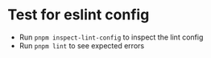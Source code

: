 # Test for eslint config

- Run `pnpm inspect-lint-config` to inspect the lint config
- Run `pnpm lint` to see expected errors
